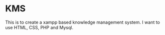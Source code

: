 # KMS
This is to create a xampp based knowledge management system. I want to use HTML, CSS, PHP and Mysql.
